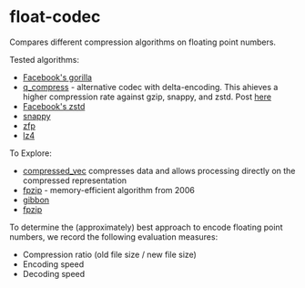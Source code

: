 # float-codec
Compares different compression algorithms on floating point numbers.

Tested algorithms:
* [Facebook's gorilla](https://github.com/jeromefroe/tsz-rs)
* [q_compress](https://crates.io/crates/q_compress) - alternative codec with delta-encoding. This ahieves a higher compression rate against gzip, snappy, and zstd. Post [here](https://www.reddit.com/r/rust/comments/surtee/q_compress_07_still_has_35_higher_compression/)
* [Facebook's zstd](https://docs.rs/zstd/latest/zstd/)
* [snappy](https://lib.rs/crates/snap)
* [zfp](https://crates.io/crates/zfp-sys)
* [lz4](https://docs.rs/lzzzz/latest/lzzzz/)

To Explore:
* [compressed_vec](https://docs.rs/compressed_vec/latest/compressed_vec/) compresses data and allows processing directly on the compressed representation
* [fpzip](https://computing.llnl.gov/projects/fpzip) - memory-efficient algorithm from 2006
* [gibbon](https://docs.rs/gibbon/0.1.3/gibbon/)
* [fpzip](https://computing.llnl.gov/projects/fpzip)

To determine the (approximately) best approach to encode floating point numbers, we record the following evaluation measures:
- Compression ratio (old file size / new file size)
- Encoding speed
- Decoding speed
